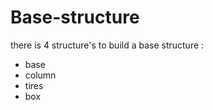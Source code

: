 # Base-structure

there is 4 structure's to build a base structure :

- base 
- column
- tires
- box
